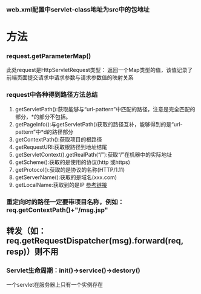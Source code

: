 ### web.xml配置中servlet-class地址为src中的包地址
# 方法
### request.getParameterMap()
此处request是HttpServletRequest类型：
返回一个Map类型的值，该值记录了前端页面提交请求中请求参数与请求参数值的映射关系
### request中各种得到路径方法总结
1. getServletPath():获取能够与“url-pattern”中匹配的路径，注意是完全匹配的部分，*的部分不包括。 
2. getPageInfo():与getServletPath()获取的路径互补，能够得到的是“url-pattern”中*d的路径部分 
3. getContextPath():获取项目的根路径 
4. getRequestURI:获取根路径到地址结尾 
5. getServletContext().getRealPath(“/”):获取“/”在机器中的实际地址 
6. getScheme():获取的是使用的协议(http 或https) 
7. getProtocol():获取的是协议的名称(HTTP/1.11) 
8. getServerName():获取的是域名(xxx.com) 
9. getLocalName:获取到的是IP
[参考链接](https://blog.csdn.net/qq_27770257/article/details/79438987 )
### 重定向时的路径一定要带项目名称，例如：req.getContextPath()+"/msg.jsp"
## 转发（如：req.getRequestDispatcher(msg).forward(req, resp)）则不用

### Servlet生命周期：init()->service()->destory() 
一个servlet在服务器上只有一个实例存在